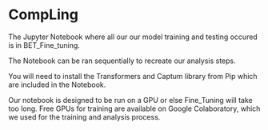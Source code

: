 # CompLing
The Jupyter Notebook where all our our model training and testing occured is in BET_Fine_tuning. 

The Notebook can be ran sequentially to recreate our analysis steps.

You will need to install the Transformers and Captum library from Pip which are included in the Notebook.

Our notebook is designed to be run on a GPU or else Fine_Tuning will take too long. Free GPUs for training are available on Google Colaboratory, which we used for the training and analysis process.
